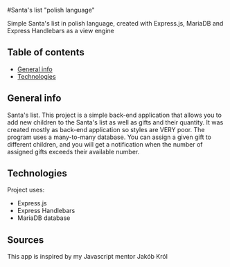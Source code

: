 #Santa's list  "polish language"

Simple Santa's list in polish language, created with Express.js, MariaDB and Express Handlebars as a view engine

## Table of contents
* [General info](#general-info)
* [Technologies](#technologies)

## General info

Santa's list. This project is a simple back-end application that allows you to add new children to the Santa's list as well as gifts and their quantity. It was created mostly as back-end application so styles are VERY poor. The program uses a many-to-many database. You can assign a given gift to different children, and you will get a notification when the number of assigned gifts exceeds their available number.
## Technologies
Project uses:
* Express.js
* Express Handlebars
* MariaDB database

## Sources
This app is inspired by my Javascript mentor Jakób Król
